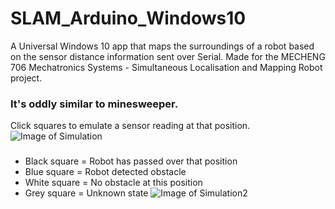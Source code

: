# SLAM_Arduino_Windows10

A Universal Windows 10 app that maps the surroundings of a robot based on the sensor distance information sent over Serial.
Made for the MECHENG 706 Mechatronics Systems - Simultaneous Localisation and Mapping Robot project.

### It's oddly similar to minesweeper.
Click squares to emulate a sensor reading at that position.
![Image of Simulation](https://i.gyazo.com/9e406f68968c57d4c676f2c30b50d2db.gif)

### 
* Black square = Robot has passed over that position
* Blue square = Robot detected obstacle
* White square = No obstacle at this position
* Grey square = Unknown state
![Image of Simulation2](https://i.gyazo.com/826b2c9039a0d67b9e3e3f25fd286866.gif)
